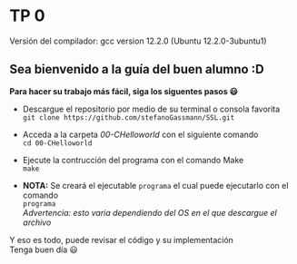 # TP 0  
Versión del compilador: gcc version 12.2.0 (Ubuntu 12.2.0-3ubuntu1)  
## Sea bienvenido a la guía del buen alumno :D   

**Para hacer su trabajo más fácil, siga los siguentes pasos  :smiley:**  
- Descargue el repositorio por medio de su terminal o consola favorita  
```git clone https://github.com/stefanoGassmann/SSL.git```  

- Acceda a la carpeta *00-CHelloworld* con el siguiente comando  
```cd 00-CHelloworld```  

- Ejecute la contrucción del programa con el comando Make  
```make```  

- **NOTA:** Se creará el ejecutable ```programa``` el cual puede ejecutarlo con el comando  
  ```programa```  
*Advertencia: esto varia dependiendo del OS en el que descargue el archivo*


Y eso es todo, puede revisar el código y su implementación  
Tenga buen día :smiley:  